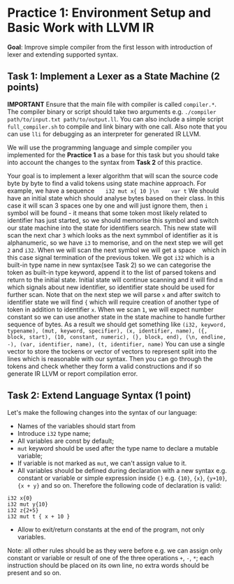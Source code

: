 # Practice 1: Environment Setup and Basic Work with LLVM IR

**Goal**: Improve simple compiler from the first lesson with introduction of lexer and extending supported syntax.


## Task 1: Implement a Lexer as a State Machine (2 points)
**IMPORTANT** Ensure that the main file with compiler is called `compiler.*`. The compiler binary or script should take two arguments e.g. `./compiler path/to/input.txt path/to/output.ll`. You can also include a simple script `full_compiler.sh` to compile and link binary with one call. Also note that you can use `lli` for debugging as an interpreter for generated IR LLVM.

We will use the programming language and simple compiler you implemented for the **Practice 1** as a base for this task but you should take into account the changes to the syntax from **Task 2** of this practice.

Your goal is to implement a lexer algorithm that will scan the source code byte by byte to find a valid tokens using state machine approach. For example, we have a sequence
`   i32 mut x{ 10 }\n    var t`
We should have an initial state which should analyse bytes based on their class. In this case it will scan 3 spaces one by one and will just ignore them, then `i` symbol will be found - it means that some token most likely related to identifier has just started, so we should memorise this symbol and switch our state machine into the state for identifiers search. This new state will scan the next char `3` which looks as the next symmbol of identifier as it is alphanumeric, so we have `i3` to memorise, and on the next step we will get `2` and `i32`. When we will scan the next symbol we will get a space ` ` which in this case signal termination of the previous token. We got `i32` which is a built-in type name in new syntax(see Task 2) so we can categorise the token as built-in type keyword, append it to the list of parsed tokens and return to the initial state. Initial state will continue scanning and it will find `m` which signals about new identifier, so identifier state should be used for further scan. Note that on the next step we will parse `x` and after switch to identifier state we will find `{` which will require creation of another type of token in addition to identifier `x`. When we scan `1`, we will expect number constant so we can use another state in the state machine to handle further sequence of bytes. As a result we should get something like
`(i32, keyword, typename), (mut, keyword, specifier), (x, identifier, name), ({, block, start), (10, constant, numeric), (}, block, end), (\n, endline, -), (var, identifier, name), (t, identifier, name)`
You can use a single vector to store the tockens or vector of vectors to represent split into the lines which is reasonable with our syntax.
Then you can go through the tokens and check whether they form a valid constructions and if so generate IR LLVM or report compilation error.


## Task 2: Extend Language Syntax (1 point)
Let's make the following changes into the syntax of our language:
- Names of the variables should start from
- Introduce `i32` type name;
- All variables are const by default;
- `mut` keyword should be used after the type name to declare a mutable variable;
- If variable is not marked as `mut`, we can't assign value to it.
- All variables should be defined during declaration with a new syntax e.g. constant or variable or simple expression inside `{}` e.g. `{10}`, `{x}`, `{y+10}`, `{x + y}` and so on.
Therefore the following code of declaration is valid:
```
i32 x{0}
i32 mut y{10}
i32 z{2+5}
i32 mut t { x + 10 }
```
- Allow to exit/return constants at the end of the program, not only variables.

Note: all other rules should be as they were before e.g. we can assign only constant or variable or result of one of the three operations `+`, `-`, `*`; each instruction should be placed on its own line, no extra words should be present and so on.

